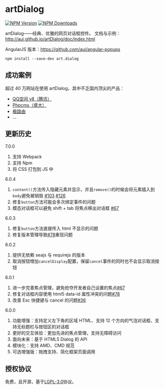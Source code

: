 #	artDialog

[![NPM Version][npm-image]][npm-url]
[![NPM Downloads][downloads-image]][downloads-url]

artDialog——经典、优雅的网页对话框控件。
文档与示例：<http://aui.github.io/artDialog/doc/index.html>

AngularJS 版本：<https://github.com/aui/angular-popups>

```
npm install --save-dev art.dialog
```

##	成功案例

超过 40 万网站在使用 artDialog，其中不乏国内顶尖的产品：

*	[QQ空间 v8（腾讯）](http://qzone.qq.com)
*	[Phpcms（盛大）](http://www.phpcms.cn)
*	[极路由](http://www.hiwifi.com)
*	...

##	更新历史

7.0.0

1. 支持 Webpack
2. 支持 Npm
2. 将 CSS 打包到 JS 中

6.0.4

1. ``content()``方法传入隐藏元素并显示，并且``remove()``的时候会将元素插入到``body``避免被销毁 [#103](https://github.com/aui/artDialog/issues/103) [#126](https://github.com/aui/artDialog/issues/126)
2. 修复``button``方法可能会多次绑定事件的问题
3. 模态对话框可以避免 shift + tab 将焦点移出对话框 [#67](https://github.com/aui/artDialog/issues/67)

6.0.3

1. 修复``button``方法直接传入 html 不显示的问题
2. 修复版本管理导致[#78](https://github.com/aui/artDialog/issues/78)重现问题

6.0.2

1. 提供无依赖 seajs 与 requirejs 的版本
2. 取消按钮增加``cancelDisplay``配置，保留``cancel``事件的同时也不会显示取消按钮

6.0.1

1. 进一步完善焦点管理，避免抢夺开发者自己设置的焦点[#67](https://github.com/aui/artDialog/issues/67)
2. 修复对话框内容使用 html5 data-id 属性冲突的问题[#78](https://github.com/aui/artDialog/issues/78)
3. 改善 Esc 快捷键与 cancel 的问题[#36](https://github.com/aui/artDialog/issues/36)

6.0.0

1. 功能增强：支持定义左下角的区域 HTML、支持 12 个方向的气泡对话框、支持无标题栏与按钮区的对话框
2. 更好的交互体验：更加先进的焦点管理，支持无障碍访问
3. 面向未来：基于 HTML5 Dialog 的 API
4. 模块化：支持 AMD、CMD 规范
5. 可选增强版：拖拽支持、简化框架页面调用

##	授权协议

免费，且开源，基于[LGPL-3.0](./LICENSE.md)协议。


[npm-image]: https://img.shields.io/npm/v/art.dialog.svg
[npm-url]: https://npmjs.org/package/art.dialog
[downloads-image]: https://img.shields.io/npm/dm/art.dialog.svg
[downloads-url]: https://npmjs.org/package/art.dialog
